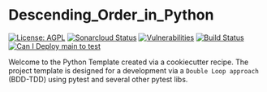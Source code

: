 # Descending_Order_in_Python

[![License: AGPL](https://img.shields.io/badge/License-AGPL-blue.svg)](https://github.com/gotreasa/descending_order_in_python/blob/main/LICENSE)
[![Sonarcloud Status](https://sonarcloud.io/api/project_badges/measure?project=gotreasa_descending_order_in_python&metric=alert_status)](https://sonarcloud.io/dashboard?id=gotreasa_descending_order_in_python)
[![Vulnerabilities](https://sonarcloud.io/api/project_badges/measure?project=gotreasa_descending_order_in_python&metric=vulnerabilities)](https://sonarcloud.io/summary/new_code?id=gotreasa_descending_order_in_python)
[![Build Status](https://github.com/gotreasa/descending_order_in_python/actions/workflows/cicd.yml/badge.svg)](https://github.com/gotreasa/descending_order_in_python/actions/workflows/cicd.yml)
[![Can I Deploy main to test](https://gotreasa.pactflow.io/pacticipants/descending_order_in_python_app/branches/main/latest-version/can-i-deploy/to-environment/test/badge)](https://gotreasa.pactflow.io/hal-browser/browser.html#https://gotreasa.pactflow.io/pacticipants/descending_order_in_python_app/branches/main/latest-version/can-i-deploy/to-environment/test/badge)

Welcome to the Python Template created via a cookiecutter recipe. The project template is designed for a development via a `Double Loop approach` (BDD-TDD) using pytest and several other pytest libs.